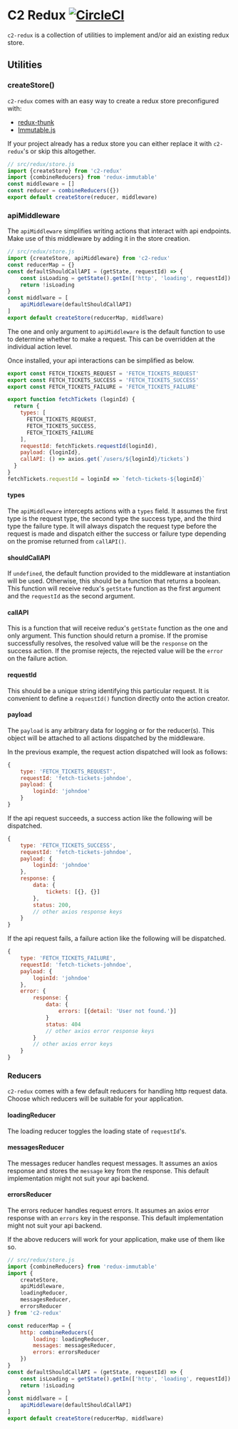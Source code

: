 # C2 Redux [![CircleCI](https://circleci.com/gh/ClearC2/c2-redux.svg?style=svg)](https://circleci.com/gh/ClearC2/c2-redux)

`c2-redux` is a collection of utilities to implement and/or aid an existing redux store.

## Utilities

### createStore()
`c2-redux` comes with an easy way to create a redux store preconfigured with:
 - [redux-thunk](https://github.com/gaearon/redux-thunk)
 - [Immutable.js](https://facebook.github.io/immutable-js/)

If your project already has a redux store you can either replace it with `c2-redux`'s or skip this altogether.

```js
// src/redux/store.js
import {createStore} from 'c2-redux'
import {combineReducers} from 'redux-immutable'
const middleware = []
const reducer = combineReducers({})
export default createStore(reducer, middleware)
```

### apiMiddleware
The `apiMiddleware` simplifies writing actions that interact with api endpoints. Make use of this middleware by adding it in the store creation.

```js
// src/redux/store.js
import {createStore, apiMiddleware} from 'c2-redux'
const reducerMap = {}
const defaultShouldCallAPI = (getState, requestId) => {
    const isLoading = getState().getIn(['http', 'loading', requestId]) || false
    return !isLoading
}
const middlware = [
    apiMiddleware(defaultShouldCallAPI)
]
export default createStore(reducerMap, middlware)
```
The one and only argument to `apiMiddleware` is the default function to use to determine whether to make a request. This can be overridden at the individual action level.

Once installed, your api interactions can be simplified as below.

```js
export const FETCH_TICKETS_REQUEST = 'FETCH_TICKETS_REQUEST'
export const FETCH_TICKETS_SUCCESS = 'FETCH_TICKETS_SUCCESS'
export const FETCH_TICKETS_FAILURE = 'FETCH_TICKETS_FAILURE'

export function fetchTickets (loginId) {
  return {
    types: [
      FETCH_TICKETS_REQUEST,
      FETCH_TICKETS_SUCCESS,
      FETCH_TICKETS_FAILURE
    ],
    requestId: fetchTickets.requestId(loginId),
    payload: {loginId},
    callAPI: () => axios.get(`/users/${loginId}/tickets`)
  }
}
fetchTickets.requestId = loginId => `fetch-tickets-${loginId}`
```

#### types
The `apiMiddleware` intercepts actions with a `types` field. It assumes the first type is the request type, the second type the success type, and the third type the failure type. It will always dispatch the request type before the request is made and dispatch either the success or failure type depending on the promise returned from `callAPI()`.

#### shouldCallAPI
If `undefined`, the default function provided to the middleware at instantiation will be used. Otherwise, this should be a function that returns a boolean. This function will receive redux's `getState` function as the first argument and the `requestId` as the second argument.

#### callAPI
This is a function that will receive redux's `getState` function as the one and only argument. This function should return a promise. If the promise successfully resolves, the resolved value will be the `response` on the success action. If the promise rejects, the rejected value will be the `error` on the failure action.

#### requestId
This should be a unique string identifying this particular request. It is convenient to define a `requestId()` function directly onto the action creator.

#### payload
The `payload` is any arbitrary data for logging or for the reducer(s). This object will be attached to all actions dispatched by the middleware.

In the previous example, the request action dispatched will look as follows:

```js
{
    type: 'FETCH_TICKETS_REQUEST',
    requestId: 'fetch-tickets-johndoe',
    payload: {
        loginId: 'johndoe'
    }
}
```

If the api request succeeds, a success action like the following will be dispatched.

```js
{
    type: 'FETCH_TICKETS_SUCCESS',
    requestId: 'fetch-tickets-johndoe',
    payload: {
        loginId: 'johndoe'
    },
    response: {
        data: {
            tickets: [{}, {}]
        },
        status: 200,
        // other axios response keys
    }
}
```

If the api request fails, a failure action like the following will be dispatched.
```js
{
    type: 'FETCH_TICKETS_FAILURE',
    requestId: 'fetch-tickets-johndoe',
    payload: {
        loginId: 'johndoe'
    },
    error: {
        response: {
            data: {
                errors: [{detail: 'User not found.'}]
            }
            status: 404
            // other axios error response keys
        }
        // other axios error keys
    }
}
```

### Reducers
`c2-redux` comes with a few default reducers for handling http request data. Choose which reducers will be suitable for your application.

#### loadingReducer
The loading reducer toggles the loading state of `requestId`'s.

#### messagesReducer
The messages reducer handles request messages. It assumes an axios response and stores the `message` key from the response. This default implementation might not suit your api backend.

#### errorsReducer
The errors reducer handles request errors. It assumes an axios error response with an `errors` key in the response. This default implementation might not suit your api backend.

If the above reducers will work for your application, make use of them like so.

```js
// src/redux/store.js
import {combineReducers} from 'redux-immutable'
import {
    createStore,
    apiMiddleware,
    loadingReducer,
    messagesReducer,
    errorsReducer
} from 'c2-redux'

const reducerMap = {
    http: combineReducers({
        loading: loadingReducer,
        messages: messagesReducer,
        errors: errorsReducer
    })
}
const defaultShouldCallAPI = (getState, requestId) => {
    const isLoading = getState().getIn(['http', 'loading', requestId]) || false
    return !isLoading
}
const middlware = [
    apiMiddleware(defaultShouldCallAPI)
]
export default createStore(reducerMap, middlware)
```





